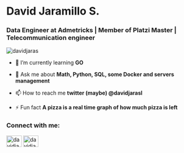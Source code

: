 <h1 align="left">David Jaramillo S.</h1>
<h3 align="left">Data Engineer at Admetricks | Member of Platzi Master | Telecommunication engineer</h3>

<p align="left">
<img src="https://komarev.com/ghpvc/?username=davidjaras&label=Profile%20views&color=0e75b6&style=flat" alt="davidjaras" /> </p>

- 🌱 I’m currently learning **GO**

- 💬 Ask me about **Math, Python, SQL, some Docker and servers management**

- 📫 How to reach me **twitter (maybe) @davidjarasl**

- ⚡ Fun fact **A pizza is a real time graph of how much pizza is left**

<h3 align="left">Connect with me:</h3>
<p align="left">
<a href="https://twitter.com/davidjarasl" target="blank"><img align="center" src="https://cdn.jsdelivr.net/npm/simple-icons@3.0.1/icons/twitter.svg" alt="davidjarasl" height="30" width="40" /></a>
<a href="https://linkedin.com/in/davidjaras" target="blank"><img align="center" src="https://cdn.jsdelivr.net/npm/simple-icons@3.0.1/icons/linkedin.svg" alt="davidjaras" height="30" width="40" /></a>
</p>
